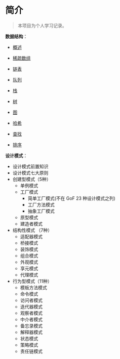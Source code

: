 # 简介

> 本项目为个人学习记录。

**数据结构**：

- [概述](https://github.com/xiaoxiaoshou/simple-dataStructure/blob/master/%E6%95%B0%E6%8D%AE%E7%BB%93%E6%9E%84/1.%E6%A6%82%E8%BF%B0.md)

- [稀疏数组](https://github.com/xiaoxiaoshou/simple-dataStructure/blob/master/%E6%95%B0%E6%8D%AE%E7%BB%93%E6%9E%84/2.%E7%A8%80%E7%96%8F%E6%95%B0%E7%BB%84.md)

- [链表](https://github.com/xiaoxiaoshou/simple-dataStructure/blob/master/%E6%95%B0%E6%8D%AE%E7%BB%93%E6%9E%84/4.%E9%93%BE%E8%A1%A8.md)

- [队列](https://github.com/xiaoxiaoshou/simple-dataStructure/blob/master/%E6%95%B0%E6%8D%AE%E7%BB%93%E6%9E%84/3.%E9%98%9F%E5%88%97.md)

- [栈](https://github.com/xiaoxiaoshou/simple-dataStructure/blob/master/%E6%95%B0%E6%8D%AE%E7%BB%93%E6%9E%84/5.%E6%A0%88.md)

- [树](https://github.com/xiaoxiaoshou/simple-dataStructure/blob/master/%E6%95%B0%E6%8D%AE%E7%BB%93%E6%9E%84/6.%E6%A0%91.md)

- [图](https://github.com/xiaoxiaoshou/simple-dataStructure/blob/master/%E6%95%B0%E6%8D%AE%E7%BB%93%E6%9E%84/7.%E5%9B%BE.md)

- [哈希](https://github.com/xiaoxiaoshou/simple-dataStructure/blob/master/%E6%95%B0%E6%8D%AE%E7%BB%93%E6%9E%84/8.%E5%93%88%E5%B8%8C.md)

- [查找](https://github.com/xiaoxiaoshou/simple-dataStructure/blob/master/%E6%95%B0%E6%8D%AE%E7%BB%93%E6%9E%84/9.%E6%9F%A5%E6%89%BE.md)

- [排序](https://github.com/xiaoxiaoshou/simple-dataStructure/blob/master/%E6%95%B0%E6%8D%AE%E7%BB%93%E6%9E%84/10.%E6%8E%92%E5%BA%8F.md)

  



**设计模式**：

- 设计模式前置知识
- 设计模式七大原则
- 创建型模式（5种）
  - 单例模式
  - 工厂模式
    - 简单工厂模式(不在 GoF 23 种设计模式之列)
    - 工厂方法模式
    - 抽象工厂模式
  - 原型模式
  - 建造者模式
- 结构性模式 （7种）
  - 适配器模式
  - 桥接模式
  - 装饰模式
  - 组合模式
  - 外观模式
  - 享元模式
  - 代理模式
- 行为型模式（11种）
  - 模板方法模式
  - 命令模式
  - 访问者模式
  - 迭代器模式
  - 观察者模式
  - 中介者模式
  - 备忘录模式
  - 解释器模式
  - 状态模式
  - 策略模式
  - 责任链模式